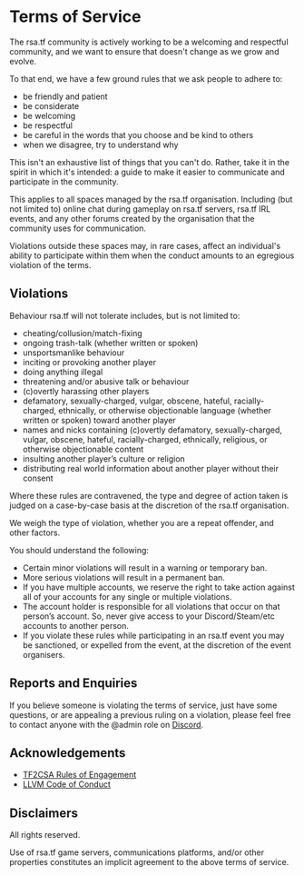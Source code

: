 
# Terms of Service

The rsa.tf community is actively working to be a welcoming and respectful community, and we want to ensure that doesn't change as we grow and evolve.

To that end, we have a few ground rules that we ask people to adhere to:

* be friendly and patient
* be considerate
* be welcoming
* be respectful
* be careful in the words that you choose and be kind to others
* when we disagree, try to understand why

This isn't an exhaustive list of things that you can't do. Rather, take it in the spirit in which it's intended: a guide to make it easier to communicate and participate in the community.

This applies to all spaces managed by the rsa.tf organisation. Including (but not limited to) online chat during gameplay on rsa.tf servers, rsa.tf IRL events, and any other forums created by the organisation that the community uses for communication.

Violations outside these spaces may, in rare cases, affect an individual's ability to participate within them when the conduct amounts to an egregious violation of the terms.

## Violations

Behaviour rsa.tf will not tolerate includes, but is not limited to:

* cheating/collusion/match-fixing
* ongoing trash-talk (whether written or spoken)
* unsportsmanlike behaviour
* inciting or provoking another player
* doing anything illegal
* threatening and/or abusive talk or behaviour
* (c)overtly harassing other players
* defamatory, sexually-charged, vulgar, obscene, hateful, racially-charged, ethnically, or otherwise objectionable language (whether written or spoken) toward another player
* names and nicks containing (c)overtly defamatory, sexually-charged, vulgar, obscene, hateful, racially-charged, ethnically, religious, or otherwise objectionable content
* insulting another player’s culture or religion
* distributing real world information about another player without their consent

Where these rules are contravened, the type and degree of action taken is judged on a case-by-case basis at the discretion of the rsa.tf organisation.

We weigh the type of violation, whether you are a repeat offender, and other factors.

You should understand the following:

* Certain minor violations will result in a warning or temporary ban.
* More serious violations will result in a permanent ban.
* If you have multiple accounts, we reserve the right to take action against all of your accounts for any single or multiple violations.
* The account holder is responsible for all violations that occur on that person’s account. So, never give access to your Discord/Steam/etc accounts to another person.
* If you violate these rules while participating in an rsa.tf event you may be sanctioned, or expelled from the event, at the discretion of the event organisers.

## Reports and Enquiries

If you believe someone is violating the terms of service, just have some questions, or are appealing a previous ruling on a violation, please feel free to contact anyone with the @admin role on [Discord](https://rsa.tf/discord).

## Acknowledgements

* [TF2CSA Rules of Engagement](https://docs.google.com/document/u/2/d/1gjm7fV5ZqQHjjAAZYB-jc6lcypYM4lTplW6lzhoQfDA/pub)
* [LLVM Code of Conduct](https://llvm.org/docs/CodeOfConduct.html)

## Disclaimers

All rights reserved.

Use of rsa.tf game servers, communications platforms, and/or other properties constitutes an implicit agreement to the above terms of service.